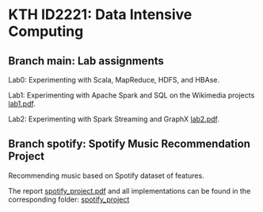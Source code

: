 # KTH ID2221: Data Intensive Computing


## Branch main: Lab assignments

Lab0: Experimenting with Scala, MapReduce, HDFS, and HBAse.

Lab1: Experimenting with Apache Spark and SQL on the Wikimedia projects [lab1.pdf](https://github.com/alishibli97/Data-Intensive/blob/main/lab1/lab1.pdf).

Lab2: Experimenting with Spark Streaming and GraphX [lab2.pdf](https://github.com/alishibli97/Data-Intensive/blob/main/lab2/lab2.pdf).

## Branch spotify: Spotify Music Recommendation Project

Recommending music based on Spotify dataset of features.

The report [spotify_project.pdf](https://github.com/alishibli97/Data-Intensive/blob/main/spotify_project/Spotify_Project.pdf) and all implementations can be found in the corresponding folder: [spotify_project](https://github.com/alishibli97/Data-Intensive/tree/main/spotify_project)
